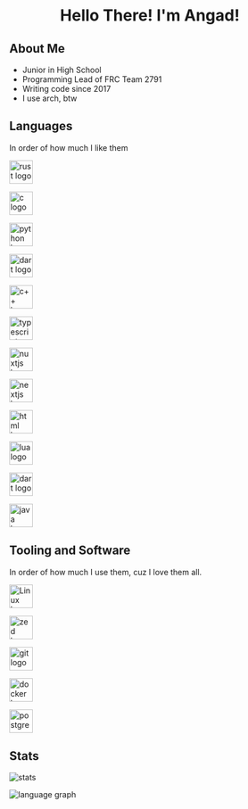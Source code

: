 <h1 align="center">Hello There! I'm Angad!</h1>

## About Me

* Junior in High School
* Programming Lead of FRC Team 2791
* Writing code since 2017
* I use arch, btw

## Languages

In order of how much I like them

<div float="left">
  <img
    src="https://cdn.jsdelivr.net/gh/devicons/devicon/icons/rust/rust-original.svg"
    height=42
    alt="rust logo"
  >

  <img
    src="https://cdn.jsdelivr.net/gh/devicons/devicon/icons/c/c-original.svg"
    height=42
    alt="c logo"  
  />

  <img
    src="https://cdn.jsdelivr.net/gh/devicons/devicon/icons/python/python-original-wordmark.svg"
    height=42
    alt="python logo"  
  />

 <img
    src="https://cdn.jsdelivr.net/gh/devicons/devicon/icons/kotlin/kotlin-original-wordmark.svg"
    height=42
    alt="dart logo"  
  />

  <img
    src="https://cdn.jsdelivr.net/gh/devicons/devicon/icons/cplusplus/cplusplus-original.svg"
    height=42
    alt="c++ logo"  
  />

  <img
    src="https://cdn.jsdelivr.net/gh/devicons/devicon/icons/typescript/typescript-original.svg"
    height=42
    alt="typescript logo"  
  />

  <img
    src="https://cdn.jsdelivr.net/gh/devicons/devicon/icons/nuxtjs/nuxtjs-original-wordmark.svg"
    height=42
    alt="nuxtjs logo"  
  />

  <img
    src="https://cdn.jsdelivr.net/gh/devicons/devicon/icons/nextjs/nextjs-original-wordmark.svg"
    height=42
    alt="nextjs logo"  
  />
  
  <img
    src="https://cdn.jsdelivr.net/gh/devicons/devicon/icons/html5/html5-original-wordmark.svg"
    height=42
    alt="html logo"  
  />

  <img
    src="https://cdn.jsdelivr.net/gh/devicons/devicon/icons/lua/lua-original.svg"
    height=42
    alt="lua logo"  
  />

  <img
    src="https://cdn.jsdelivr.net/gh/devicons/devicon/icons/dart/dart-original-wordmark.svg"
    height=42
    alt="dart logo"  
  />

  <img
    src="https://cdn.jsdelivr.net/gh/devicons/devicon/icons/java/java-original-wordmark.svg"
    height=42
    alt="java logo"  
  />
</div>

## Tooling and Software

In order of how much I use them, cuz I love them all.

<div float="left">
  <img
    src="https://cdn.jsdelivr.net/gh/devicons/devicon/icons/linux/linux-original.svg"
    height=42
    alt="Linux logo"  
  />

  <img
    src="https://avatars.githubusercontent.com/u/79345384"
    height=42
    alt="zed logo"  
  />

  <img
    src="https://cdn.jsdelivr.net/gh/devicons/devicon/icons/git/git-original-wordmark.svg"
    height=42
    alt="git logo"  
  />

  <img
    src="https://cdn.jsdelivr.net/gh/devicons/devicon/icons/docker/docker-original-wordmark.svg"
    height=42
    alt="docker logo"
  />

  <img
    src="https://cdn.jsdelivr.net/gh/devicons/devicon/icons/postgresql/postgresql-original-wordmark.svg"
    height=42
    alt="postgres logo"
  />
</div>

## Stats

<img
  src="https://github-readme-stats.vercel.app/api?username=onlycs&show_icons=true&theme=dark&hide_rank=true&include_all_commits=true&custom_title=Angad's+Github+Stats"
  alt="stats"
/>

<img
  src="https://github-readme-stats.vercel.app/api/top-langs?username=onlycs&locale=en&hide_title=false&layout=donut&card_width=320&langs_count=5&theme=dark"
  alt="language graph"
/>
